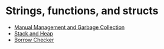 # Strings, functions, and structs

- [Manual Management and Garbage Collection](./01-manual-management-and-garbage-collection)
- [Stack and Heap](./02-stack-and-heap)
- [Borrow Checker](./03-borrow-checker)

